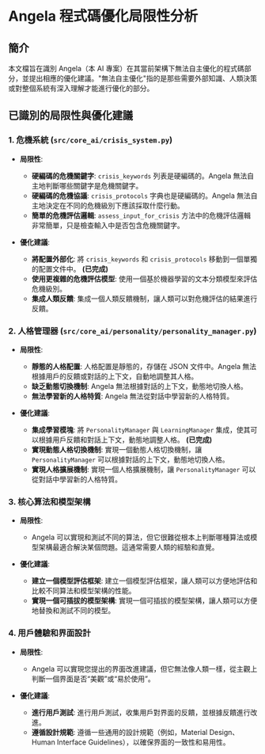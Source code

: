 # Angela 程式碼優化局限性分析

## 簡介

本文檔旨在識別 Angela（本 AI 專案）在其當前架構下無法自主優化的程式碼部分，並提出相應的優化建議。"無法自主優化"指的是那些需要外部知識、人類決策或對整個系統有深入理解才能進行優化的部分。

## 已識別的局限性與優化建議

### 1. 危機系統 (`src/core_ai/crisis_system.py`)

- **局限性**:
  - **硬編碼的危機關鍵字**: `crisis_keywords`
    列表是硬編碼的。Angela 無法自主地判斷哪些關鍵字是危機關鍵字。
  - **硬編碼的危機協議**: `crisis_protocols`
    字典也是硬編碼的。Angela 無法自主地決定在不同的危機級別下應該採取什麼行動。
  - **簡單的危機評估邏輯**: `assess_input_for_crisis`
    方法中的危機評估邏輯非常簡單，只是檢查輸入中是否包含危機關鍵字。

- **優化建議**:
  - **將配置外部化**: 將 `crisis_keywords` 和 `crisis_protocols`
    移動到一個單獨的配置文件中。 **(已完成)**
  - **使用更複雜的危機評估模型**: 使用一個基於機器學習的文本分類模型來評估危機級別。
  - **集成人類反饋**: 集成一個人類反饋機制，讓人類可以對危機評估的結果進行反饋。

### 2. 人格管理器 (`src/core_ai/personality/personality_manager.py`)

- **局限性**:
  - **靜態的人格配置**: 人格配置是靜態的，存儲在 JSON 文件中。Angela 無法根據用戶的反饋或對話的上下文，自動地調整其人格。
  - **缺乏動態切換機制**: Angela 無法根據對話的上下文，動態地切換人格。
  - **無法學習新的人格特質**: Angela 無法從對話中學習新的人格特質。

- **優化建議**:
  - **集成學習模塊**: 將 `PersonalityManager` 與 `LearningManager`
    集成，使其可以根據用戶反饋和對話上下文，動態地調整人格。 **(已完成)**
  - **實現動態人格切換機制**: 實現一個動態人格切換機制，讓 `PersonalityManager`
    可以根據對話的上下文，動態地切換人格。
  - **實現人格擴展機制**: 實現一個人格擴展機制，讓 `PersonalityManager`
    可以從對話中學習新的人格特質。

### 3. 核心算法和模型架構

- **局限性**:
  - Angela 可以實現和測試不同的算法，但它很難從根本上判斷哪種算法或模型架構最適合解決某個問題。這通常需要人類的經驗和直覺。

- **優化建議**:
  - **建立一個模型評估框架**: 建立一個模型評估框架，讓人類可以方便地評估和比較不同算法和模型架構的性能。
  - **實現一個可插拔的模型架構**: 實現一個可插拔的模型架構，讓人類可以方便地替換和測試不同的模型。

### 4. 用戶體驗和界面設計

- **局限性**:
  - Angela 可以實現您提出的界面改進建議，但它無法像人類一樣，從主觀上判斷一個界面是否“美觀”或“易於使用”。

- **優化建議**:
  - **進行用戶測試**: 進行用戶測試，收集用戶對界面的反饋，並根據反饋進行改進。
  - **遵循設計規範**: 遵循一些通用的設計規範（例如，Material Design、Human
    Interface Guidelines），以確保界面的一致性和易用性。
